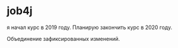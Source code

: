 # job4j

я начал курс в 2019 году. Планирую закончить курс в 2020 году.

Объединение зафиксированных изменений.